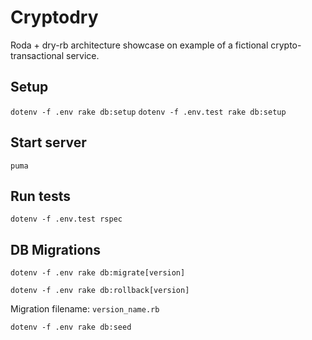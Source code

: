 # Cryptodry
Roda + dry-rb architecture showcase on example of a fictional crypto-transactional service.

## Setup
`dotenv -f .env rake db:setup`
`dotenv -f .env.test rake db:setup`

## Start server
`puma`

## Run tests
`dotenv -f .env.test rspec`

## DB Migrations
`dotenv -f .env rake db:migrate[version]`

`dotenv -f .env rake db:rollback[version]`

Migration filename: `version_name.rb`

`dotenv -f .env rake db:seed`
